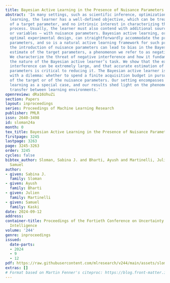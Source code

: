 ```yaml
---
title: Bayesian Active Learning in the Presence of Nuisance Parameters
abstract: 'In many settings, such as scientific inference, optimization, and transfer
  learning, the learner has a well-defined objective, which can be treated as estimation
  of a target parameter, and no intrinsic interest in characterizing the entire data-generating
  process. Usually, the learner must also contend with additional sources of uncertainty
  or variables — with nuisance parameters. Bayesian active learning, or sequential
  optimal experimental design, can straightforwardly accommodate the presence of nuisance
  parameters, and so is a natural active learning framework for such problems. However,
  the introduction of nuisance parameters can lead to bias in the Bayesian learner’s
  estimate of the target parameters, a phenomenon we refer to as negative interference.
  We characterize the threat of negative interference and how it fundamentally changes
  the nature of the Bayesian active learner’s task. We show that the extent of negative
  interference can be extremely large, and that accurate estimation of the nuisance
  parameters is critical to reducing it. The Bayesian active learner is confronted
  with a dilemma: whether to spend a finite acquisition budget in pursuit of estimation
  of the target or of the nuisance parameters. Our setting encompasses Bayesian transfer
  learning as a special case, and our results shed light on the phenomenon of negative
  transfer between learning environments.'
openreview: dRa16UhuZi
section: Papers
layout: inproceedings
series: Proceedings of Machine Learning Research
publisher: PMLR
issn: 2640-3498
id: sloman24a
month: 0
tex_title: Bayesian Active Learning in the Presence of Nuisance Parameters
firstpage: 3245
lastpage: 3263
page: 3245-3263
order: 3245
cycles: false
bibtex_author: Sloman, Sabina J. and Bharti, Ayush and Martinelli, Julien and Kaski,
  Samuel
author:
- given: Sabina J.
  family: Sloman
- given: Ayush
  family: Bharti
- given: Julien
  family: Martinelli
- given: Samuel
  family: Kaski
date: 2024-09-12
address:
container-title: Proceedings of the Fortieth Conference on Uncertainty in Artificial
  Intelligence
volume: '244'
genre: inproceedings
issued:
  date-parts:
  - 2024
  - 9
  - 12
pdf: https://raw.githubusercontent.com/mlresearch/v244/main/assets/sloman24a/sloman24a.pdf
extras: []
# Format based on Martin Fenner's citeproc: https://blog.front-matter.io/posts/citeproc-yaml-for-bibliographies/
---
```


